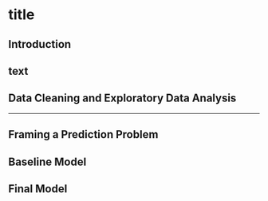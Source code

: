 # title

## Introduction
text
---
## Data Cleaning and Exploratory Data Analysis
---
## Framing a Prediction Problem
## Baseline Model
## Final Model
